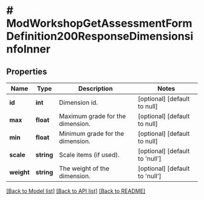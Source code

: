 # # ModWorkshopGetAssessmentFormDefinition200ResponseDimensionsinfoInner

## Properties

Name | Type | Description | Notes
------------ | ------------- | ------------- | -------------
**id** | **int** | Dimension id. | [optional] [default to null]
**max** | **float** | Maximum grade for the dimension. | [optional] [default to null]
**min** | **float** | Minimum grade for the dimension. | [optional] [default to null]
**scale** | **string** | Scale items (if used). | [optional] [default to 'null']
**weight** | **string** | The weight of the dimension. | [optional] [default to 'null']

[[Back to Model list]](../../README.md#models) [[Back to API list]](../../README.md#endpoints) [[Back to README]](../../README.md)
